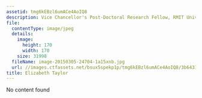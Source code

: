 ```yaml
---
assetid: tmg6kEBzl6umACe4AoIQ8
description: Vice Chancellor's Post-Doctoral Research Fellow, RMIT University
file:
  contentType: image/jpeg
  details:
    image:
      height: 170
      width: 170
    size: 31998
  fileName: image-20150305-24704-1a15xnb.jpg
  url: //images.ctfassets.net/bsux5spekp1p/tmg6kEBzl6umACe4AoIQ8/3b6431778dcf5f6ce1422fa4d7af7167/image-20150305-24704-1a15xnb.jpg
title: Elizabeth Taylor
---
```

No content found